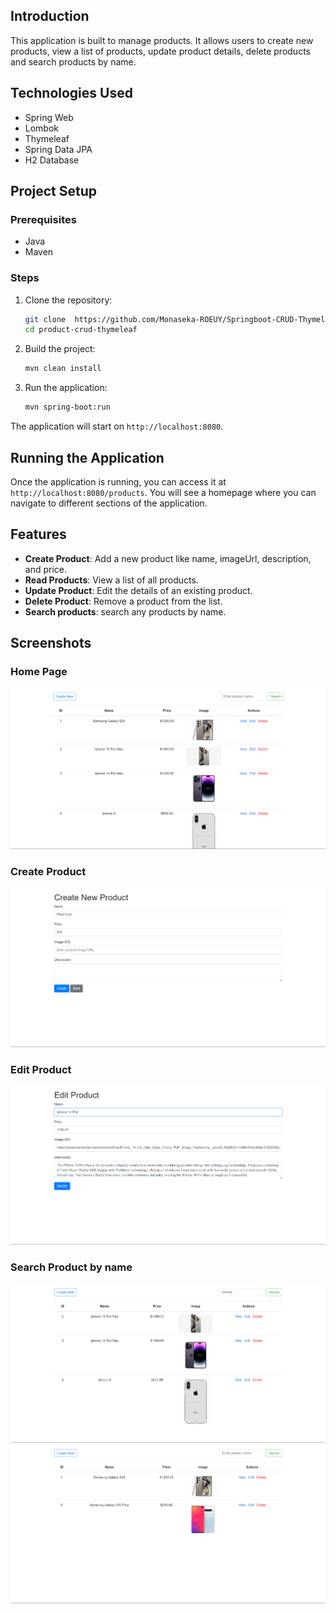## Introduction

This application is built to manage products. It allows users to create new products, view a list of products, update product details, delete products and search products by name.

## Technologies Used

- Spring Web
- Lombok
- Thymeleaf
- Spring Data JPA
- H2 Database

## Project Setup

### Prerequisites

- Java
- Maven

### Steps

1. Clone the repository:
   ```bash
   git clone  https://github.com/Monaseka-ROEUY/Springboot-CRUD-Thymeleaf.git
   cd product-crud-thymeleaf
   ```

2. Build the project:
   ```bash
   mvn clean install
   ```

3. Run the application:
   ```bash
   mvn spring-boot:run
   ```

The application will start on `http://localhost:8080`.

## Running the Application

Once the application is running, you can access it at `http://localhost:8080/products`. You will see a homepage where you can navigate to different sections of the application.

## Features

- **Create Product**: Add a new product like name, imageUrl, description, and price.
- **Read Products**: View a list of all products.
- **Update Product**: Edit the details of an existing product.
- **Delete Product**: Remove a product from the list.
- **Search products**: search any products by name.

## Screenshots

### Home Page
![List Products](\src\main\resources\screenshorts\home.png)

### Create Product
![Create Product](\src\main\resources\screenshorts\create.png)

### Edit Product
![Edit Product](\src\main\resources\screenshorts\edit.png)

### Search Product by name
![Search Product](\src\main\resources\screenshorts\iphone.png)
![Search Product](\src\main\resources\screenshorts\samsung.png)
